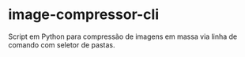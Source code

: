 # image-compressor-cli
 Script em Python para compressão de imagens em massa via linha de comando com seletor de pastas.
